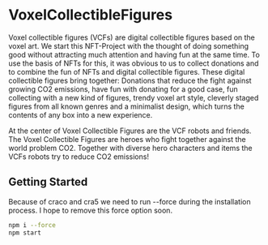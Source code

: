 # VoxelCollectibleFigures

Voxel collectible figures (VCFs) are digital collectible figures based on the voxel art. We start this NFT-Project with the thought of doing something good without attracting much attention and having fun at the same time. To use the basis of NFTs for this, it was obvious to us to collect donations and to combine the fun of NFTs and digital collectible figures. These digital collectible figures bring together: Donations that reduce the fight against growing CO2 emissions, have fun with donating for a good case, fun collecting with a new kind of figures, trendy voxel art style, cleverly staged figures from all known genres and a minimalist design, which turns the contents of any box into a new experience.

At the center of Voxel Collectible Figures are the VCF robots and friends. The Voxel Collectible Figures are heroes who fight together against the world problem CO2. Together with diverse hero characters and items the VCFs robots try to reduce CO2 emissions!

## Getting Started

Because of craco and cra5 we need to run --force during the installation process. I hope to remove this force option soon.

```zsh
npm i --force
npm start
```
